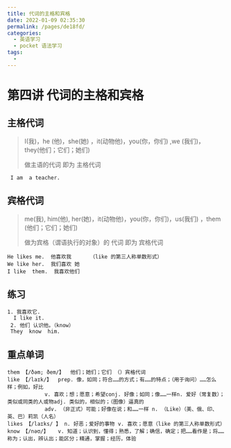 ```yaml
---
title: 代词的主格和宾格
date: 2022-01-09 02:35:30
permalink: /pages/de18fd/
categories:
  - 英语学习
  - pocket 语法学习
tags:
  - 
---
```

# 第四讲 代词的主格和宾格

## 主格代词

> I(我)，he (他)，she(她) ，it(动物他)，you(你，你们)  ,we (我们)， they(他们；它们；她们)
>
> 做主语的代词 即为 主格代词 

```
 I am  a teacher.
```

## 宾格代词

> me(我), him(他), her(她)，it(动物他)，you(你，你们)，us(我们) ，them (他们；它们；她们)
>
> 做为宾格（谓语执行的对象）的 代词 即为 宾格代词

```
He likes me.  他喜欢我      （like 的第三人称单数形式）
We like her.  我们喜欢 她
I like  them.  我喜欢他们
```

## 练习

```
1. 我喜欢它.
  I like it.
 2. 他们 认识他。（know）
 They  know  him.
```

## 重点单词

```
them 【/ðəm; ðem/】  他们；她们；它们 （）宾格代词
like 【/laɪk/】  prep. 像，如同；符合……的方式；有……的特点；（用于询问）……怎么样；例如，好比
			v. 喜欢；想；愿意；希望conj. 好像；如同；像……一样n. 爱好（常复数）；类似或同类的人或物adj. 类似的，相似的；（图像）逼真的
			adv. （非正式）可能；好像在说；和……一样 n. （Like）（美、俄、印、英、巴）莉凯（人名）
likes 【/laɪks/ 】 n. 好恶；爱好的事物 v. 喜欢；愿意（like 的第三人称单数形式）
know 【/nəʊ/】   v. 知道；认识到，懂得；熟悉，了解；确信，确定；把……看作是；将……称为；认出，辨认出；能区分；精通，掌握；经历，体验
```


